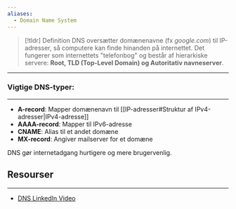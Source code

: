 ```yaml
---
aliases:
  - Domain Name System
---
```

> [!tldr] Definition
> DNS oversætter domænenavne (fx _google.com_) til IP-adresser, så computere kan finde hinanden på internettet. 
> Det fungerer som internettets "telefonbog" og består af hierarkiske servere: **Root, TLD (Top-Level Domain) og Autoritativ navneserver**.

---
### Vigtige DNS-typer:
---
- **A-record**: Mapper domænenavn til [[IP-adresser#Struktur af IPv4-adresser|IPv4-adresse]]
- **AAAA-record**: Mapper til IPv6-adresse
- **CNAME**: Alias til et andet domæne
- **MX-record**: Angiver mailserver for et domæne

DNS gør internetadgang hurtigere og mere brugervenlig.
## Resourser
---
- [DNS LinkedIn Video](https://www.linkedin.com/learning/networking-foundations-networking-basics/dns-overview-25000809?resume=false&u=57075649)



	